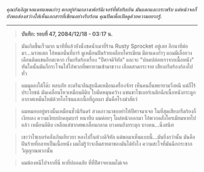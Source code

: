 _คุณบังเอิญเจอแดทแพดเก่าๆ ตกอยู่ท่ามกลางเฟอร์นิเจอร์ที่พังยับเยิน มันแตกและกระพริบ แต่หน้าจอก็ยังพอส่องสว่างให้เห็นเอกสารที่เขียนอย่างรีบร้อน คุณปัดเพื่อเปิดดูด้วยความอยากรู้._

---

> **บันทึก: รอบที่ 47, 2084/12/18 - 03:17 น.**

> มันเกิดขึ้นเร็วมาก นาทีที่แล้วยังนั่งซดน้ำเมาที่ร้าน Rusty Sprocket อยู่เลย อีกนาทีต่อมา...นรกแตก ไอ้หมอนั่นที่บาร์ ดูเหมือนฝันร้ายเคลือบโครเมียม มีตาแดงก่ำๆ แถมมีเลื่อยวงเดือนติดแขนอีกตะหาก เริ่มกรีดร้องเรื่อง "ปีศาจดิจิทัล" และจะ "ปลดปล่อยเราจากเนื้อหนัง" ทันใดนั้นมันก็กระโจนใส่ไอ้พวกที่พยายามเข้ามาขวาง เลือดสาดกระจาย เสียงกรีดร้องก้องไปทั่ว

> ผมมุดลงใต้โต๊ะ หลบภัย อะดรีนาลีนสูบฉีดเหมือนเครื่องจักร เห็นคนอื่นพยายามวิ่งหนี แต่ก็ไร้ประโยชน์ มันเคลื่อนไหวเหมือนผีดิบ ใบมีดหมุนคว้าง แขนขาไซเบอร์เนติกฉีกเนื้อหนังกระดูก อากาศเหม็นไหม้ด้วยโอโซนและเนื้อที่ถูกเผา มันคือโรงฆ่าสัตว์

> ผมหมอบอยู่ตรงนั้นเหมือนชั่วนิรันดร์ สวดภาวนาขออย่าให้ปีศาจมาเจอ ในที่สุดเสียงกรีดร้องก็เงียบลง ความเงียบปกคลุมบาร์ หนาทึบ ผมค่อยๆ โผล่หน้าออกมา ไอ้พวกคลั่งโครเมียมหายไปแล้ว เหมือนผีดิบ เหลือแต่ซากศพเกลื่อนกลาด บางคนยังกระตุก บางคน...นิ่งสนิท

> เขาว่าไซเบอร์คลั่งเกินเยียวยา หลงไปในห้วงดิจิทัล แต่พอมาเห็นแบบนี้...มันยิ่งกว่านั้น มันคือฝันร้ายที่กลายเป็นเนื้อหนัง ผมไม่รู้ว่าจะลืมสายตาของมันได้ยังไง ความสะใจที่มันฉีกกระชากวิญญาณพวกนั้น

> ผมต้องหนีไปจากที่นี่ หาที่ปลอดภัย ที่ที่ปีศาจหาผมไม่เจอ
